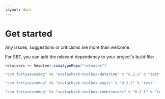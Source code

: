 ```yaml
---
layout: docs
---
```


# Get started

Any issues, suggestions or criticisms are more than welcome.

For SBT, you can add the relevant dependency to your project's build file:

[comment]: # (Start Replace)
```scala
resolvers += Resolver.sonatypeRepo("releases")

"com.fortysevendeg" %% "scalacheck-toolbox-datetime" % "0.2.1" % "test"

"com.fortysevendeg" %% "scalacheck-toolbox-magic" % "0.2.1" % "test"

"com.fortysevendeg" %% "scalacheck-toolbox-combinators" % "0.2.1" % "test"
```

[comment]: # (End Replace)
